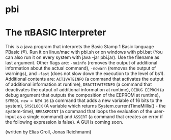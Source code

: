 # pbi

The πBASIC Interpreter
================

This is a java program that interprets the Basic Stamp 1 Basic language PBasic (®).
Run it on linux/mac with pbi.sh or on windows with pbi.bat (You can also run it on every system with java -jar pbi.jar).
Use the filename as last argument.
Other flags are: `-noinfo` (removes the output of additional information about the actual command),
                 `-nowarn` (removes the output of warnings), and
                 `-fast`   (does not slow down the execution to the level of bs1).
Additional contents are: `ACTIVATEINFO` (a command that activates the output of additional information at runtime), `DEACTIVATEINFO` (a command that deactivates the output of additional information at runtime), `DEBUG EEPROM` (a debug argument that outputs the composition of the EEPROM at runtime), `SYMBOL new = NEW 16` (a command that adds a new variable of 16 bits to the system), `SYSCLOCK` (A variable which returns System.currentTimeMillis() - the system-time), `BREAKPOINT` (a command that loops the evaluation of the user-input as a single command) and `ASSERT` (a command that creates an error if the following expression is false).
A GUI is coming soon.

(written by Elias Groll, Jonas Reichmann)
